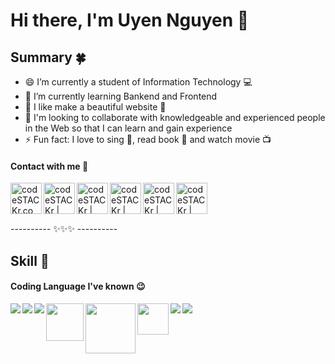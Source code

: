 # Hi there, I'm Uyen Nguyen 👋

<!--
**uyennguyen0721/uyennguyen0721** is a ✨ _special_ ✨ repository because its `README.md` (this file) appears on your GitHub profile.

Here are some ideas to get you started:
-->

## Summary 🍀

- 😄 I’m currently a student of Information Technology 💻
- 🌱 I’m currently learning Bankend and Frontend
- 🔭 I like make a beautiful website 🤣
- 👯 I'm looking to collaborate with knowledgeable and experienced people in the Web so that I can learn and gain experience
- ⚡ Fun fact: I love to sing 🎤, read book 📖 and watch movie 📺

#### Contact with me 💌

[<img align="left" alt="codeSTACKr.com" width="50px" src="https://img.icons8.com/bubbles/50/4a90e2/domain.png" />][website]
[<img align="left" alt="codeSTACKr | Instagram" width="50px" src="https://img.icons8.com/bubbles/50/4a90e2/phone.png" />][phone]
[<img align="left" alt="codeSTACKr | Instagram" width="50px" src="https://img.icons8.com/bubbles/50/4a90e2/facebook.png" />][facebook]
[<img align="left" alt="codeSTACKr | Instagram" width="50px" src="https://img.icons8.com/bubbles/50/4a90e2/instagram.png" />][instagram]
[<img align="left" alt="codeSTACKr | Instagram" width="50px" src="https://img.icons8.com/bubbles/50/4a90e2/email--v1.png" />][email]
[<img align="left" alt="codeSTACKr | Instagram" width="50px" src="https://img.icons8.com/bubbles/50/4a90e2/github.png" />][github]

<br />
<br />
<br />

---------- ✨✨✨ ----------
<br />

## Skill 🌸

#### Coding Language I've known 😉

<img align="left" src="https://img.icons8.com/ios-filled/50/4a90e2/c-sharp-logo.png" />
<img align="left" src="https://img.icons8.com/color/50/4a90e2/python--v1.png" />
<img align="left" src="https://img.icons8.com/color/50/4a90e2/mysql-logo.png" />
<img align="left" width="60px" src="https://www.kindpng.com/picc/m/21-215460_microsoft-sql-server-logo-png-microsoft-sql-server.png" />
<img align="left" width="80px" src="https://tuhocict.com/wp-content/uploads/2019/12/aspnetcore.png" />
<img align="left" width="50px" src="https://sinhvientot.net/wp-content/uploads/2019/01/Bitmap-MEDIUM_ASP.NET-Core-MVC-Logo_2colors_Square_Boxed_RGB.png"/>
<img align="left" src="https://img.icons8.com/color/50/4a90e2/django.png" />
<img align="left" src="https://img.icons8.com/plasticine/50/4a90e2/react.png" />




[website]: https://uyennguyen0721.github.io/DoYouLoveMe/
[email]: mailto:uyennguyen0721@gmail.com
[phone]: 0947653170
[facebook]: https://www.facebook.com/nttu.dqt/
[github]: https://github.com/uyennguyen0721
[instagram]: https://www.instagram.com/uyennguyen0721/
